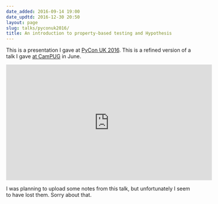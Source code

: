 ```yaml
---
date_added: 2016-09-14 19:00
date_updtd: 2016-12-30 20:50
layout: page
slug: talks/pyconuk2016/
title: An introduction to property-based testing and Hypothesis
---
```


This is a presentation I gave at [PyCon&nbsp;UK&nbsp;2016](http://2016.pyconuk.org).
This is a refined version of a talk I gave [at CamPUG](/2016/06/hypothesis-intro/) in June.

<iframe width="560" height="315" src="https://www.youtube.com/embed/fhFXg2f9D2A" frameborder="0" allowfullscreen></iframe>

I was planning to upload some notes from this talk, but unfortunately I seem to have lost them.
Sorry about that.
